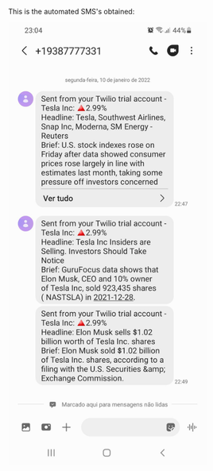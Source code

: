This is the automated SMS's obtained:

<img align="middle" width="400" height="" src="/repo_files/day_36.jpeg">